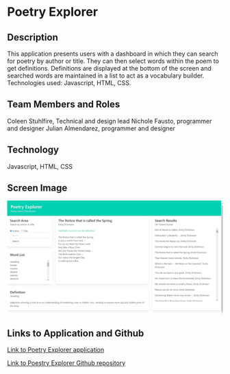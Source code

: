 # Poetry Explorer

## Description
This application presents users with a dashboard in which they can search for poetry by author or title. They can then select words within the poem to get definitions. Definitions are displayed at the bottom of the screen and searched words are maintained in a list to act as a vocabulary builder. Technologies used: Javascript, HTML, CSS.

## Team Members and Roles
Coleen Stuhlfire, Technical and design lead
Nichole Fausto, programmer and designer
Julian Almendarez, programmer and designer

## Technology
Javascript, HTML, CSS

## Screen Image
![Poetry Explorer.](assets/PoetryExplorer.png)

## Links to Application and Github
[Link to Poetry Explorer application](https://cstuhlfire.github.io/PoetryProject/)

[Link to Poestry Explorer Github repository](https://github.com/cstuhlfire/PoetryProject)